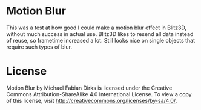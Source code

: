 Motion Blur
=======================

This was a test at how good I could make a motion blur effect in Blitz3D, without much success in actual use. Blitz3D likes to resend all data instead of reuse, so frametime increased a lot. Still looks nice on single objects that require such types of blur.

License
=======
Motion Blur by Michael Fabian Dirks is licensed under the Creative Commons Attribution-ShareAlike 4.0 International License. To view a copy of this license, visit http://creativecommons.org/licenses/by-sa/4.0/.
